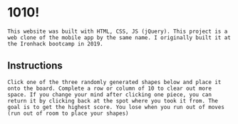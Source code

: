 # 1010!

    This website was built with HTML, CSS, JS (jQuery). This project is a web clone of the mobile app by the same name. I originally built it at the Ironhack bootcamp in 2019.

## Instructions

    Click one of the three randomly generated shapes below and place it onto the board. Complete a row or column of 10 to clear out more space. If you change your mind after clicking one piece, you can return it by clicking back at the spot where you took it from. The goal is to get the highest score. You lose when you run out of moves (run out of room to place your shapes)

###
